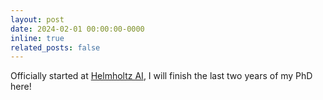 ```yaml
---
layout: post
date: 2024-02-01 00:00:00-0000
inline: true
related_posts: false
---
```


Officially started at [Helmholtz AI](https://www.helmholtz.ai/), I will finish the last two years of my PhD here!
